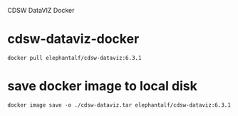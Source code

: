 CDSW DataVIZ Docker 
# cdsw-dataviz-docker
```
docker pull elephantalf/cdsw-dataviz:6.3.1
```

# save docker image to local disk
```
docker image save -o ./cdsw-dataviz.tar elephantalf/cdsw-dataviz:6.3.1
```
